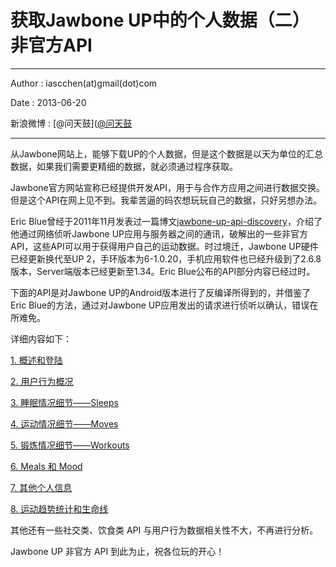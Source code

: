 # 获取Jawbone UP中的个人数据（二）非官方API #

---

Author : iascchen(at)gmail(dot)com

Date : 2013-06-20

新浪微博 : [@问天鼓]([@问天鼓](http://www.weibo.com/iascchen)

---

从Jawbone网站上，能够下载UP的个人数据，但是这个数据是以天为单位的汇总数据，如果我们需要更精细的数据，就必须通过程序获取。

Jawbone官方网站宣称已经提供开发API，用于与合作方应用之间进行数据交换。但是这个API在网上见不到。我辈苦逼的码农想玩玩自己的数据，只好另想办法。

Eric Blue曾经于2011年11月发表过一篇博文[jawbone-up-api-discovery](http://eric-blue.com/2011/11/28/jawbone-up-api-discovery/)，介绍了他通过网络侦听Jawbone UP应用与服务器之间的通讯，破解出的一些非官方API，这些API可以用于获得用户自己的运动数据。时过境迁，Jawbone UP硬件已经更新换代至UP 2，手环版本为6\-1.0.20，手机应用软件也已经升级到了2.6.8版本，Server端版本已经更新至1.34。Eric Blue公布的API部分内容已经过时。

下面的API是对Jawbone UP的Android版本进行了反编译所得到的，并借鉴了Eric Blue的方法，通过对Jawbone UP应用发出的请求进行侦听以确认，错误在所难免。

详细内容如下：

[1. 概述和登陆 ](how-to-fetch-jawbone-data-unofficial-api_1.md)

[2. 用户行为概况 ](how-to-fetch-jawbone-data-unofficial-api_2.md)

[3. 睡眠情况细节——Sleeps ](how-to-fetch-jawbone-data-unofficial-api_3.md)

[4. 运动情况细节——Moves ](how-to-fetch-jawbone-data-unofficial-api_4.md)

[5. 锻炼情况细节——Workouts ](how-to-fetch-jawbone-data-unofficial-api_5.md)

[6. Meals 和 Mood ](how-to-fetch-jawbone-data-unofficial-api_6.md)

[7. 其他个人信息 ](how-to-fetch-jawbone-data-unofficial-api_7.md)

[8. 运动趋势统计和生命线 ](how-to-fetch-jawbone-data-unofficial-api_8.md)
 
其他还有一些社交类、饮食类 API 与用户行为数据相关性不大，不再进行分析。

Jawbone UP 非官方 API 到此为止，祝各位玩的开心！

